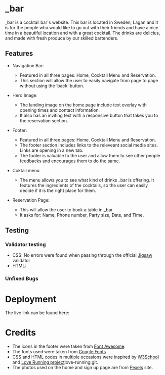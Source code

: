 # _bar
_bar is a cocktail bar`s website. This bar is located in Sweden, Lagan and it is for the people who would like to go out with their friends and have a nice time in a beautiful location and with a great cocktail. The drinks are delicius, and made with fresh produce by our skilled bartenders.

## Features
 * Navigation Bar: 
    - Featured in all three pages: Home, Cocktail Menu and Reservation.
    - This section will allow the user to easily navigate from page to page without using the ‘back’ button.

 * Hero Image:
    - The landing image on the home page include text overlay with opening times and contact information.
    - It also has an inviting text with a responsive button that takes you to the reservation section.
    
 * Footer:
    - Featured in all three pages: Home, Cocktail Menu and Reservation.
    - The footer section includes links to the releveant social media sites. Links are opening in a new tab.
    - The footer is valuable to the user and allow them to see other people feedbacks and encourages them to do the same.
    
 * Coktail menu:
    - The menu allows you to see what kind of drinks _bar is offering. It features the ingredients of the cocktails, so the user can easily decide if it is the right place for them.
    
 * Reservation Page:
    - This will allow the user to book a table in _bar.
    - It asks for: Name, Phone number, Party size, Date, and Time.

## Testing


 ### Validator testing
 * CSS: No errors were found when passing through the official [Jigsaw](http://jigsaw.w3.org/css-validator/validator$link) validator
 * HTML: 

 ### Unfixed Bugs

# Deployment
The live link can be found here:

# Credits
- The icons in the footer were taken from [Font Awesome](https://fontawesome.com/v5.15/icons/check-circle?style=solid).
- The fonts used were taken from [Google Fonts](https://fonts.google.com/)
- CSS and HTML codes in multiple occasions were inspired by [W3School](https://www.w3schools.com/css/default.asp) and [Love Running project](https://github.com/Emese92/)love-running.git.
- The photos used on the home and sign up page are from [Pexels](https://www.pexels.com/sv-se/) site.

